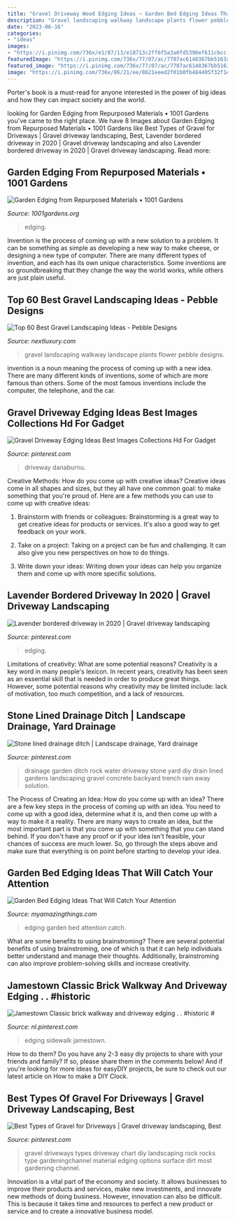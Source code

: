 ```yaml
---
title: "Gravel Driveway Wood Edging Ideas ~ Garden Bed Edging Ideas That Will Catch Your Attention"
description: "Gravel landscaping walkway landscape plants flower pebble designs"
date: "2023-06-16"
categories:
- "ideas"
images:
- "https://i.pinimg.com/736x/e1/87/13/e18713c2ff6f5a3a0fd5396ef611cbcc--drainage-ditch-calgary.jpg"
featuredImage: "https://i.pinimg.com/736x/77/07/ac/7707ac6148367bb5163aa17a63309a88.jpg"
featured_image: "https://i.pinimg.com/736x/77/07/ac/7707ac6148367bb5163aa17a63309a88.jpg"
image: "https://i.pinimg.com/736x/86/21/ee/8621eeed2f01b0fb484405f32f1e6ff7.jpg"
---
```



Porter's book is a must-read for anyone interested in the power of big ideas and how they can impact society and the world.

	

		
looking for Garden Edging from Repurposed Materials • 1001 Gardens you've came to the right place. We have 8 Images about Garden Edging from Repurposed Materials • 1001 Gardens like Best Types of Gravel for Driveways | Gravel driveway landscaping, Best, Lavender bordered driveway in 2020 | Gravel driveway landscaping and also Lavender bordered driveway in 2020 | Gravel driveway landscaping. Read more:
		
    
## Garden Edging From Repurposed Materials • 1001 Gardens

<img loading=lazy src="https://www.1001gardens.org/wp-content/uploads/2015/07/garden-edging-scrap-wood-728x477.jpg" onerror="this.onerror=null;this.src='https://tse4.mm.bing.net/th?id=OIP.ADC15pEymKiI0V0NP2zuiQHaE2&amp;pid=15.1';" alt="Garden Edging from Repurposed Materials • 1001 Gardens">

_Source: 1001gardens.org_

>edging. 

	

Invention is the process of coming up with a new solution to a problem. It can be something as simple as developing a new way to make cheese, or designing a new type of computer. There are many different types of invention, and each has its own unique characteristics. Some inventions are so groundbreaking that they change the way the world works, while others are just plain useful.

    
## Top 60 Best Gravel Landscaping Ideas - Pebble Designs

<img loading=lazy src="http://nextluxury.com/wp-content/uploads/gravel-walkway-landscape-design-ideas-with-purple-flower-plants.jpg" onerror="this.onerror=null;this.src='https://tse3.mm.bing.net/th?id=OIP.yG39giX5v_Pu29-2Z_YNCQAAAA&amp;pid=15.1';" alt="Top 60 Best Gravel Landscaping Ideas - Pebble Designs">

_Source: nextluxury.com_

>gravel landscaping walkway landscape plants flower pebble designs. 

	

invention is a noun meaning the process of coming up with a new idea. There are many different kinds of inventions, some of which are more famous than others. Some of the most famous inventions include the computer, the telephone, and the car.

    
## Gravel Driveway Edging Ideas Best Images Collections Hd For Gadget

<img loading=lazy src="https://i.pinimg.com/736x/30/d4/e2/30d4e25b0d3e6f50bc2d80b7bec702dc.jpg" onerror="this.onerror=null;this.src='https://tse2.mm.bing.net/th?id=OIP.y-Qo-VdBWMV9wL2CawlJIgHaFj&amp;pid=15.1';" alt="Gravel Driveway Edging Ideas Best Images Collections Hd For Gadget">

_Source: pinterest.com_

>driveway danaburnu. 

	

Creative Methods: How do you come up with creative ideas?
Creative ideas come in all shapes and sizes, but they all have one common goal: to make something that you're proud of. Here are a few methods you can use to come up with creative ideas:
1. Brainstorm with friends or colleagues: Brainstorming is a great way to get creative ideas for products or services. It's also a good way to get feedback on your work.

2. Take on a project: Taking on a project can be fun and challenging. It can also give you new perspectives on how to do things.

3. Write down your ideas: Writing down your ideas can help you organize them and come up with more specific solutions.

    
## Lavender Bordered Driveway In 2020 | Gravel Driveway Landscaping

<img loading=lazy src="https://i.pinimg.com/736x/d8/31/8f/d8318f2753d3fe7620b6bd26b596bdb2.jpg" onerror="this.onerror=null;this.src='https://tse2.mm.bing.net/th?id=OIP.fcZw00xw0yUP5MoSPcB98wHaFj&amp;pid=15.1';" alt="Lavender bordered driveway in 2020 | Gravel driveway landscaping">

_Source: pinterest.com_

>edging. 

	

Limitations of creativity: What are some potential reasons?
Creativity is a key word in many people's lexicon. In recent years, creativity has been seen as an essential skill that is needed in order to produce great things. However, some potential reasons why creativity may be limited include: lack of motivation, too much competition, and a lack of resources.

    
## Stone Lined Drainage Ditch | Landscape Drainage, Yard Drainage

<img loading=lazy src="https://i.pinimg.com/736x/e1/87/13/e18713c2ff6f5a3a0fd5396ef611cbcc--drainage-ditch-calgary.jpg" onerror="this.onerror=null;this.src='https://tse4.mm.bing.net/th?id=OIP.0XUwKVIuyVD3inSqTu_A-AHaJ4&amp;pid=15.1';" alt="Stone lined drainage ditch | Landscape drainage, Yard drainage">

_Source: pinterest.com_

>drainage garden ditch rock water driveway stone yard diy drain lined gardens landscaping gravel concrete backyard trench rain away solution. 

	

The Process of Creating an Idea: How do you come up with an idea?
There are a few key steps in the process of coming up with an idea. You need to come up with a good idea, determine what it is, and then come up with a way to make it a reality. There are many ways to create an idea, but the most important part is that you come up with something that you can stand behind. If you don't have any proof or if your idea isn't feasible, your chances of success are much lower. So, go through the steps above and make sure that everything is on point before starting to develop your idea.

    
## Garden Bed Edging Ideas That Will Catch Your Attention

<img loading=lazy src="http://myamazingthings.com/wp-content/uploads/2017/04/decor10.jpg" onerror="this.onerror=null;this.src='https://tse1.mm.bing.net/th?id=OIP.7cbfiZV1p367mWG6JDiXgAHaFj&amp;pid=15.1';" alt="Garden Bed Edging Ideas That Will Catch Your Attention">

_Source: myamazingthings.com_

>edging garden bed attention catch. 

	

What are some benefits to using brainstroming?
There are several potential benefits of using brainstroming, one of which is that it can help individuals better understand and manage their thoughts. Additionally, brainstroming can also improve problem-solving skills and increase creativity.

    
## Jamestown Classic Brick Walkway And Driveway Edging . . #historic #

<img loading=lazy src="https://i.pinimg.com/736x/86/21/ee/8621eeed2f01b0fb484405f32f1e6ff7.jpg" onerror="this.onerror=null;this.src='https://tse4.mm.bing.net/th?id=OIP.IDo5PvaaU87ubxGts-1i5QHaJ3&amp;pid=15.1';" alt="Jamestown Classic brick walkway and driveway edging . . #historic #">

_Source: nl.pinterest.com_

>edging sidewalk jamestown. 

	

How to do them?
Do you have any 2-3 easy diy projects to share with your friends and family? If so, please share them in the comments below! And if you're looking for more ideas for easyDIY projects, be sure to check out our latest article on How to make a DIY Clock.

    
## Best Types Of Gravel For Driveways | Gravel Driveway Landscaping, Best

<img loading=lazy src="https://i.pinimg.com/736x/77/07/ac/7707ac6148367bb5163aa17a63309a88.jpg" onerror="this.onerror=null;this.src='https://tse2.mm.bing.net/th?id=OIP.SOmB4yTB4mnGQmrHeDEdtAHaLH&amp;pid=15.1';" alt="Best Types of Gravel for Driveways | Gravel driveway landscaping, Best">

_Source: pinterest.com_

>gravel driveways types driveway chart diy landscaping rock rocks type gardeningchannel material edging options surface dirt most gardening channel. 

	

Innovation is a vital part of the economy and society. It allows businesses to improve their products and services, make new investments, and innovate new methods of doing business. However, innovation can also be difficult. This is because it takes time and resources to perfect a new product or service and to create a innovative business model.

